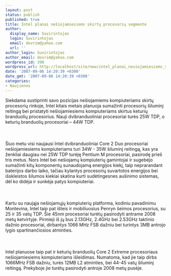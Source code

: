 ```yaml
---
layout: post
status: publish
published: true
title: Intel planai nešiojamiesiems skirtų procesorių segmente
author:
  display_name: Suvirintojas
  login: Suvirintojas
  email: dovrim@yahoo.com
  url: ''
author_login: Suvirintojas
author_email: dovrim@yahoo.com
wordpress_id: 398
wordpress_url: http://localhost/site/new/intel_planai_nesiojamiesiems_skirtu_procesoriu_segmente/
date: '2007-09-06 14:20:39 +0300'
date_gmt: '2007-09-06 14:20:39 +0300'
categories:
- Naujienos
---
```

<p>Siekdama sustiprinti savo pozicijas nešiojamiems kompiuteriams skirtų procesorių rinkoje, Intel kitais metais planuoja sumažinti procesorių šiluminį reitingą bei pristatyti nešiojamiesiems kompiuteriams skirtus keturių branduolių procesorius. Nauji dvibranduoliniai procesoriai turės 25W TDP, o keturių branduolių procesoriai – 44W TDP.<br />
<br><br />
<br>Šiuo metu visi naujausi Intel dvibranduoliniai Core 2 Duo procesoriai nešiojamiesiems kompiuteriams turi 34W - 35W šiluminį reitingą, kas yra ženkliai daugiau nei 25W TDP turėję Pentium M procesoriai, pasirodę prieš tris metus. Nors Intel bei nešiojamų kompiuterių gamintojai ir sugebėjo sumažinti kitų komponentų sunaudojamą energijos kiekį, taip neprarandant baterijos darbo laiko, tačiau kylantys procesorių suvartotos energijos bei išskleistos šilumos kiekiai skatina kurti sudėtingesnes aušinimo sistemas, dėl ko didėja ir sunkėja patys kompiuteriai.<br />
<br><br />
<br>Kartu su naująja nešiojamųjų kompiuterių platforma, kodiniu pavadinimu Montevina, Intel taip pat išteis ir mobiliuosius Penryn šeimos procesorius, su 25 ir 35 vatų TDP. Šie 45nm procesoriai turėtų pasirodyti antrame 2008 metų ketvirtyje. Pirmieji iš jų bus 2.13GHz, 2.4GHz bei 2.53GHz taktinio dažnio procesoriai, dirbantys 1066 MHz FSB dažniu bei turintys 3MB antrojo lygio spartinančiosios atminties.<br />
<br><br />
<br>Intel planuose taip pat ir keturių branduolių Core 2 Extreme procesoriaus nešiojamiesiems kompiuteriams išleidimas. Numatoma, kad jie taip dirbs 1066MHz FSB dažniu, turės 12MB L2 atminties, bei 44-45 vatų šiluminį reitingą. Prekyboje jie turėtų pasirodyti antroje 2008 metų pusėje.</p>
